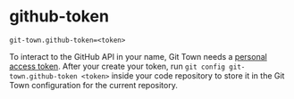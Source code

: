 # github-token

```
git-town.github-token=<token>
```

To interact to the GitHub API in your name, Git Town needs a
[personal access token](https://docs.github.com/en/authentication/keeping-your-account-and-data-secure/creating-a-personal-access-token).
After your create your token, run `git config git-town.github-token <token>`
inside your code repository to store it in the Git Town configuration for the
current repository.
